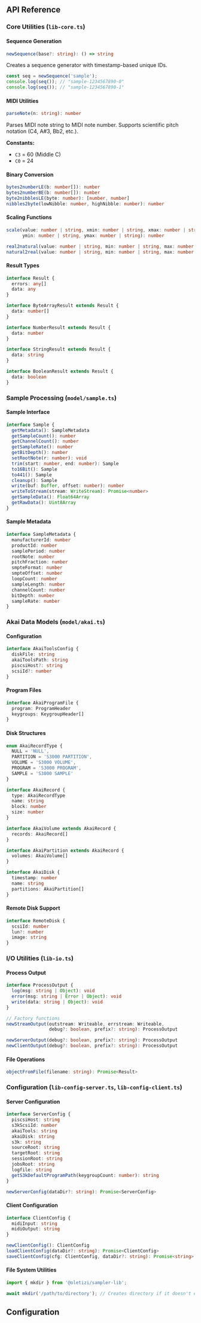 ## API Reference

### Core Utilities (`lib-core.ts`)

#### Sequence Generation

```typescript
newSequence(base?: string): () => string
```
Creates a sequence generator with timestamp-based unique IDs.

```typescript
const seq = newSequence('sample');
console.log(seq()); // "sample-1234567890-0"
console.log(seq()); // "sample-1234567890-1"
```

#### MIDI Utilities

```typescript
parseNote(n: string): number
```
Parses MIDI note string to MIDI note number. Supports scientific pitch notation (C4, A#3, Bb2, etc.).

**Constants:**
- `C3` = 60 (Middle C)
- `C0` = 24

#### Binary Conversion

```typescript
bytes2numberLE(b: number[]): number
bytes2numberBE(b: number[]): number
byte2nibblesLE(byte: number): [number, number]
nibbles2byte(lowNibble: number, highNibble: number): number
```

#### Scaling Functions

```typescript
scale(value: number | string, xmin: number | string, xmax: number | string,
      ymin: number | string, ymax: number | string): number

real2natural(value: number | string, min: number | string, max: number | string): number
natural2real(value: number | string, min: number | string, max: number | string): number
```

#### Result Types

```typescript
interface Result {
  errors: any[]
  data: any
}

interface ByteArrayResult extends Result {
  data: number[]
}

interface NumberResult extends Result {
  data: number
}

interface StringResult extends Result {
  data: string
}

interface BooleanResult extends Result {
  data: boolean
}
```

### Sample Processing (`model/sample.ts`)

#### Sample Interface

```typescript
interface Sample {
  getMetadata(): SampleMetadata
  getSampleCount(): number
  getChannelCount(): number
  getSampleRate(): number
  getBitDepth(): number
  setRootNote(r: number): void
  trim(start: number, end: number): Sample
  to16Bit(): Sample
  to441(): Sample
  cleanup(): Sample
  write(buf: Buffer, offset: number): number
  writeToStream(stream: WriteStream): Promise<number>
  getSampleData(): Float64Array
  getRawData(): Uint8Array
}
```

#### Sample Metadata

```typescript
interface SampleMetadata {
  manufacturerId: number
  productId: number
  samplePeriod: number
  rootNote: number
  pitchFraction: number
  smpteFormat: number
  smpteOffset: number
  loopCount: number
  sampleLength: number
  channelCount: number
  bitDepth: number
  sampleRate: number
}
```

### Akai Data Models (`model/akai.ts`)

#### Configuration

```typescript
interface AkaiToolsConfig {
  diskFile: string
  akaiToolsPath: string
  piscsiHost?: string
  scsiId?: number
}
```

#### Program Files

```typescript
interface AkaiProgramFile {
  program: ProgramHeader
  keygroups: KeygroupHeader[]
}
```

#### Disk Structures

```typescript
enum AkaiRecordType {
  NULL = 'NULL',
  PARTITION = 'S3000 PARTITION',
  VOLUME = 'S3000 VOLUME',
  PROGRAM = 'S3000 PROGRAM',
  SAMPLE = 'S3000 SAMPLE'
}

interface AkaiRecord {
  type: AkaiRecordType
  name: string
  block: number
  size: number
}

interface AkaiVolume extends AkaiRecord {
  records: AkaiRecord[]
}

interface AkaiPartition extends AkaiRecord {
  volumes: AkaiVolume[]
}

interface AkaiDisk {
  timestamp: number
  name: string
  partitions: AkaiPartition[]
}
```

#### Remote Disk Support

```typescript
interface RemoteDisk {
  scsiId: number
  lun?: number
  image: string
}
```

### I/O Utilities (`lib-io.ts`)

#### Process Output

```typescript
interface ProcessOutput {
  log(msg: string | Object): void
  error(msg: string | Error | Object): void
  write(data: string | Object): void
}

// Factory functions
newStreamOutput(outstream: Writeable, errstream: Writeable,
                debug?: boolean, prefix?: string): ProcessOutput

newServerOutput(debug?: boolean, prefix?: string): ProcessOutput
newClientOutput(debug?: boolean, prefix?: string): ProcessOutput
```

#### File Operations

```typescript
objectFromFile(filename: string): Promise<Result>
```

### Configuration (`lib-config-server.ts`, `lib-config-client.ts`)

#### Server Configuration

```typescript
interface ServerConfig {
  piscsiHost: string
  s3kScsiId: number
  akaiTools: string
  akaiDisk: string
  s3k: string
  sourceRoot: string
  targetRoot: string
  sessionRoot: string
  jobsRoot: string
  logfile: string
  getS3kDefaultProgramPath(keygroupCount: number): string
}

newServerConfig(dataDir?: string): Promise<ServerConfig>
```

#### Client Configuration

```typescript
interface ClientConfig {
  midiInput: string
  midiOutput: string
}

newClientConfig(): ClientConfig
loadClientConfig(dataDir?: string): Promise<ClientConfig>
saveClientConfig(cfg: ClientConfig, dataDir?: string): Promise<string>
```

#### File System Utilities

```typescript
import { mkdir } from '@oletizi/sampler-lib';

await mkdir('/path/to/directory'); // Creates directory if it doesn't exist
```

## Configuration

